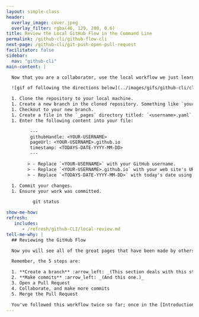 ```yaml
---
layout: simple-class
header:
  overlay_image: cover.jpeg
  overlay_filter: rgba(46, 129, 200, 0.6)
title: Review the Local GitHub Flow in the Command Line
permalink: /github-cli/github-flow-cli
next-page: /github-cli/git-push-open-pull-request
facilitator: false
sidebar:
  nav: "github-cli"
main-content: |

  Now that you are a collaborator, use the local workflow we just learned to make changes to this repository. This exercise is a bit of a review, but if you need assistance with any of the required steps, more detailed directions are available in **I need a refresher** below! Good luck!

  ![gif of following the directions below](../images/gifs/github-cli/clone-class-repo.gif)

  1. Clone the repository to your local machine.
  1. Create a new branch in the cloned repository. Something like `yourUsername-add-page` is a perfect branch name.
  1. Checkout to your new branch.
  1. Create a file in the `_pages` directory titled: `<username>.yaml`. Replace `<username>` with your GitHub username.
  1. Enter the following content into your file:

         ---
         githubHandle: <YOUR-USERNAME>
         pageUrl: <YOUR-USERNAME>.github.io
         timestamp: <TODAYS-DATE-YYYY-MM-DD>
         ---

        > - Replace `<YOUR-USERNAME>` with your GitHub username.
        > - Replace `<YOUR-USERNAME>.github.io` with your web site's URL (leave out the `https`).
        > - Replace `<TODAYS-DATE-YYYY-MM-DD>` with today's date using a 4 digit year, 2 digit month, and 2 digit day format.

  1. Commit your changes.
  1. Ensure your work was committed.

          git status

show-me-how:
refresh:
   includes:
      - /refresh/github-CLI/local-review.md
tell-me-why: |
  ## Reviewing the GitHub Flow

  Now you will see all of the great pages that have been made by others, and share your page with the world in our class repository! To do that, we'll follow the same 5 steps of the GitHub workflow, but on the [class repository](https://github.com/githubschool/open-enrollment-classes-introduction-to-github).

  Remember, the 5 steps are:

  1. **Create a branch** :arrow_left: _(This section deals with this step.)_
  2. **Make commits** :arrow_left: _(And this one.)_
  3. Open a Pull Request
  4. Collaborate, and make more commits
  5. Merge the Pull Request

  You've followed this workflow twice so far; once in the [Introduction to GitHub](../intro-to-github/) course, and once in this course.
---
```

